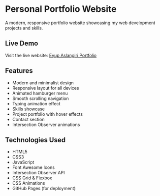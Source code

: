 # Personal Portfolio Website

A modern, responsive portfolio website showcasing my web development projects and skills.

## Live Demo

Visit the live website: [Eyup Aslangiri Portfolio](https://eyupsaslangiri11.github.io/portfolio)

## Features

- Modern and minimalist design
- Responsive layout for all devices
- Animated hamburger menu
- Smooth scrolling navigation
- Typing animation effect
- Skills showcase
- Project portfolio with hover effects
- Contact section
- Intersection Observer animations

## Technologies Used

- HTML5
- CSS3
- JavaScript
- Font Awesome Icons
- Intersection Observer API
- CSS Grid & Flexbox
- CSS Animations
- GitHub Pages (for deployment)

